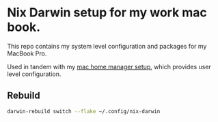 # Nix Darwin setup for my work mac book.

This repo contains my system level configuration and packages for my MacBook Pro.

Used in tandem with my [mac home manager setup](https://github.com/palani-johnson/mac-home-manager), which provides user level configuration.

## Rebuild

```sh
darwin-rebuild switch --flake ~/.config/nix-darwin
```
